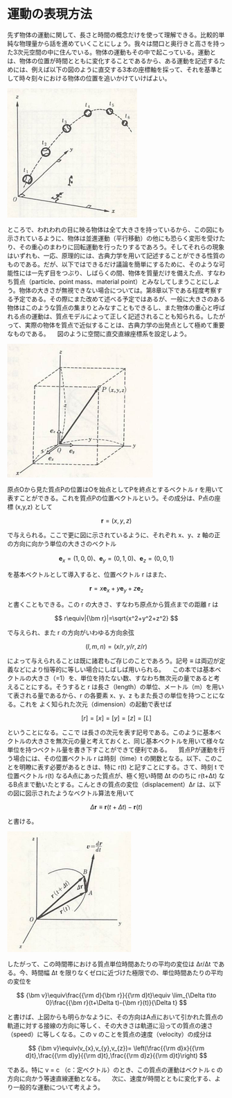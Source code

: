 
# 運動の表現方法

先ず物体の運動に関して、長さと時間の概念だけを使って理解できる。比較的単純な物理量から話を進めていくことにしょう。我々は間口と奥行きと高さを持った3次元空間の中に住んでいる。物体の運動もその中で起こっている。運動とは、物体の位置が時間とともに変化することであるから、ある運動を記述するためには、例えば以下の図のように直交する3本の座標軸を採って、それを基準として時々刻々における物体の位置を追いかけていけばよい。

![運動](./images/motion.png)

ところで、われわれの目に映る物体は全て大きさを持っているから、この図にも示されているように、物体は並進運動（平行移動）の他にも恐らく変形を受けたり、その重心のまわりに回転運動を行ったりするであろう。そしてそれらの現象はいずれも、一応、原理的には、古典力学を用いて記述することができる性質のものである。だが、以下ではできるだけ議論を簡単にするために、そのような可能性には一先ず目をつぶり、しばらくの間、物体を質量だけを備えた点、すなわち質点（particle、point mass、material point）とみなしてしまうことにしよう。物体の大きさが無視できない場合については。第8章以下である程度考察する予定である。その際にまた改めて述べる予定ではあるが、一般に大きさのある物体はこのような質点の集まりとみなすこともできるし、また物体の重心と呼ばれる点の運動は、質点モデルによって正しく記述されることも知られる。したがって、実際の物体を質点で近似することは、古典力学の出発点として極めて重要なものである。
　図のように空間に直交直線座標系を設定しよう。

![直交座標系](./images/rectangular_system.png)


原点Oから見た質点Pの位置はOを始点としてPを終点とするベクトル r を用いて表すことができる。これを質点Pの位置ベクトルという。その成分は、P点の座標  (x,y,z) として

$$ {\bm r}=(x,y,z) $$

で与えられる。ここで更に図に示されているように、それぞれ x、y、z 軸の正の方向に向かう単位の大きさのベクトル

$$
    {\bm e_{x}}=(1,0,0)、 
    {\bm e_{y}}=(0,1,0)、
    {\bm e_{z}}=(0,0,1)
$$

を基本ベクトルとして導入すると、位置ベクトル r はまた、

$$ {\bm r}=x{\bm e_{x}}+y{\bm e_{y}}+z{\bm e_{z}} $$

と書くこともできる。この r の大きさ、すなわち原点から質点までの距離 r は

$$ r\equiv|{\bm r}|=\sqrt{x^2+y^2+z^2} $$

で与えられ、また r の方向がいわゆる方向余弦

$$ (l,m,n)=(x/r,y/r,z/r) $$

によって与えられることは既に諸君もご存じのことであろう。記号 ≡ は両辺が定義などにより恒等的に等しい場合にしばしば用いられる。
　この本では基本ベクトルの大きさ（=1）を、単位を持たない数、すなわち無次元の量であると考えることにする。そうすると r は長さ（length）の単位、メートル（m）を用いて表される量であるから、r の各要素 x、y、z もまた長さの単位を持つことになる。これを よく知られた次元（dimension）の起動で表せば

$$ [r]=[x]=[y]=[z]=[L] $$

ということになる。ここで  は長さの次元を表す記号である。このように基本ベクトルの大きさを無次元の量と考えておくと、同じ基本ベクトルを用いて様々な単位を持つベクトル量を書き下すことができて便利である。
　質点Pが運動を行う場合には、その位置ベクトル r は時刻（time）t の関数となる。以下、このことを明瞭に表す必要があるときは、特に r(t) と記すことにする。さて、時刻 t で位置ベクトル r(t) なるA点にあった質点が、極く短い時間 Δt ののちに  r(t+Δt) なるB点まで動いたとする。こんときの質点の変位（displacement）Δr は、以下の図に図示されたようなベクトル算法を用いて

$$ \Delta{\bm r}\equiv{\bm r}(t+\Delta t)-{\bm r}(t) $$

と書ける。

![dr](./images/dr_motion.png)

したがって、この時間帯における質点単位時間あたりの平均の変位は Δr/Δt である。今、時間幅 Δt を限りなくゼロに近づけた極限での、単位時間あたりの平均の変位を

$$ 
    {\bm v}\equiv\frac{{\rm d}{\bm r}}{{\rm d}t}\equiv
    \lim_{\Delta t\to 0}\frac{{\bm r}(t+\Delta t)-{\bm r}(t)}{\Delta t} 
$$

と書けば、上図からも明らかなように、その方向はA点において引かれた質点の軌道に対する接線の方向に等しく、その大きさは軌道に沿っての質点の速さ（speed）に等しくなる。この v のことを質点の速度（velocity）の成分は

$$ 
    {\bm v}\equiv(v_{x},v_{y},v_{z})=
    \left(\frac{{\rm d}x}{{\rm d}t},\frac{{\rm d}y}{{\rm d}t},\frac{{\rm d}z}{{\rm d}t}\right) 
$$

である。特に v = c （c：定ベクトル）のとき、この質点の運動はベクトル c の方向に向かう等速直線運動となる。
　次に、速度が時間とともに変化する、より一般的な運動について考えよう。